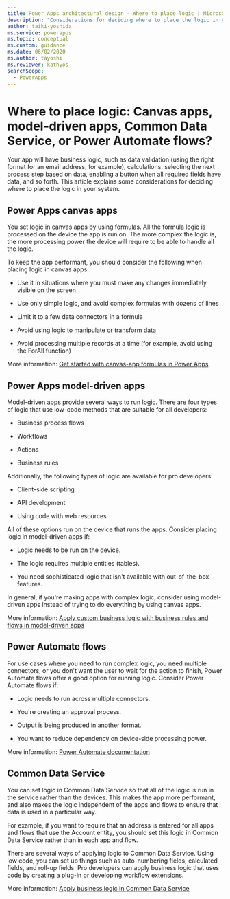 ```yaml
---
title: Power Apps architectural design - Where to place logic | Microsoft Docs
description: "Considerations for deciding where to place the logic in your system: canvas apps, model-driven apps, Common Data Service, or Power Automate flows?"
author: taiki-yoshida
ms.service: powerapps
ms.topic: conceptual
ms.custom: guidance
ms.date: 06/02/2020
ms.author: tayoshi
ms.reviewer: kathyos
searchScope:  
  - PowerApps
---
```


# Where to place logic: Canvas apps, model-driven apps, Common Data Service, or Power Automate flows?

Your app will have business logic, such as data validation (using the right
format for an email address, for example), calculations, selecting the next
process step based on data, enabling a button when all required fields have
data, and so forth. This article explains some considerations for deciding where
to place the logic in your system.

## Power Apps canvas apps

You set logic in canvas apps by using formulas. All the formula logic is processed on the device the app is run on. The more
complex the logic is, the more processing power the device will require to be
able to handle all the logic.

To keep the app performant, you should consider the following when placing logic
in canvas apps:

- Use it in situations where you must make any changes immediately visible on the screen

- Use only simple logic, and avoid complex formulas with dozens of lines

- Limit it to a few data connectors in a formula

- Avoid using logic to manipulate or transform data

- Avoid processing multiple records at a time (for example, avoid using the ForAll function)

More information: [Get started with canvas-app formulas in Power Apps](../../maker/canvas-apps/working-with-formulas.md)

## Power Apps model-driven apps

Model-driven apps provide several ways to run logic. There are four types of
logic that use low-code methods that are suitable for all developers:

- Business process flows

- Workflows

- Actions

- Business rules

Additionally, the following types of logic are available for pro developers:

- Client-side scripting

- API development

- Using code with web resources

All of these options run on the device that runs the apps. Consider
placing logic in model-driven apps if:

- Logic needs to be run on the device.

- The logic requires multiple entities (tables).

- You need sophisticated logic that isn't available with out-of-the-box
    features.

In general, if you're making apps with complex logic, consider using
model-driven apps instead of trying to do everything by using canvas apps.

More information: [Apply custom business logic with business rules and flows in model-driven apps](../../maker/model-driven-apps/guide-staff-through-common-tasks-processes.md)

## Power Automate flows

For use cases where you need to run complex logic, you need multiple connectors,
or you don't want the user to wait for the action to finish, Power Automate
flows offer a good option for running logic. Consider Power Automate flows
if:

- Logic needs to run across multiple connectors.

- You're creating an approval process.

- Output is being produced in another format.

- You want to reduce dependency on device-side processing power.

More information: [Power Automate documentation](https://docs.microsoft.com/power-automate/)

## Common Data Service

You can set logic in Common Data Service so that all of the logic is run in the
service rather than the devices. This makes the app more performant, and also
makes the logic independent of the apps and flows to ensure that data is used in a
particular way.

For example, if you want to require that an address is entered for all apps
and flows that use the Account entity, you should set this logic in Common Data
Service rather than in each app and flow.

There are several ways of applying logic to Common Data Service. Using low code,
you can set up things such as auto-numbering fields, calculated fields, and
roll-up fields. Pro developers can apply business logic that uses code by
creating a plug-in or developing workflow extensions.

More information: [Apply business logic in Common Data Service](../../maker/common-data-service/cds-processes.md)
